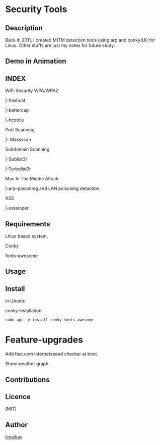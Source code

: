 # Security Tools 

## Description
Back in 2011, I created MITM detection tools using arp and conky(UI) for Linux. Other stuffs are just my notes for future study.
## Demo in Animation

## INDEX

WiFi Security WPA/WPA2

 |-hashcat

 |-bettercap

 |-hcxtols

Port Scanning

 |- Massscan

Subdomain Scanning

 |-Sublist3r

 |-Turbolist3r

Man In The Middle Attack

 |-arp-poisoning and LAN poisoning detaction.

XSS 

 |-xsssinper

## Requirements

Linux based system.

Conky

fonts-awesome

## Usage

## Install

in Ubuntu

conky installation.

`sudo apt -y install conky fonts-awesome`

# Feature-upgrades

Add fast.com internetspeed checker at boot.

Show weather graph.

## Contributions

## Licence
[MIT]

## Author

[linuxkay](https://github.com/linuxkay)
